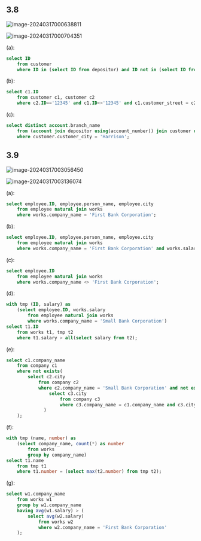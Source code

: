 ## 3.8 

![image-20240317000638811](C:\Users\xieji\AppData\Roaming\Typora\typora-user-images\image-20240317000638811.png)

![image-20240317000704351](C:\Users\xieji\AppData\Roaming\Typora\typora-user-images\image-20240317000704351.png)

(a): 

```sql
select ID
	from customer
	where ID in (select ID from depositor) and ID not in (select ID from borrower);
```

(b):

```sql
select c1.ID
	from customer c1, customer c2
	where c2.ID=='12345' and c1.ID<>'12345' and c1.customer_street = c2.customer_street and c1.customer_city = c2.customer_city;
```

(c):

```sql
select distinct account.branch_name
	from (account join depositor using(account_number)) join customer using(ID)
	where customer.customer_city = 'Harrison';
```

## 3.9

![image-20240317003056450](C:\Users\xieji\AppData\Roaming\Typora\typora-user-images\image-20240317003056450.png)

![image-20240317003136074](C:\Users\xieji\AppData\Roaming\Typora\typora-user-images\image-20240317003136074.png)

(a): 

```sql
select employee.ID, employee.person_name, employee.city
	from employee natural join works
	where works.company_name = 'First Bank Corporation';
```

(b):

```sql
select employee.ID, employee.person_name, employee.city
	from employee natural join works
	where works.company_name = 'First Bank Corporation' and works.salary > 10000;
```

(c):

```sql
select employee.ID
	from employee natural join works
	where works.company_name <> 'First Bank Corporation';
```

(d): 

```sql
with tmp (ID, salary) as
    (select employee.ID, works.salary
        from employee natural join works
        where works.company_name = 'Small Bank Corporation')
select t1.ID
	from works t1, tmp t2
	where t1.salary > all(select salary from t2);
```

(e):

```sql
select c1.company_name
    from company c1
    where not exists(
        select c2.city
        	from company c2
            where c2.company_name = 'Small Bank Corporation' and not exists(
                select c3.city
                	from company c3
                	where c3.company_name = c1.company_name and c3.city = c2.city
              )
    );
```

(f):

```sql
with tmp (name, number) as
    (select company_name, count(*) as number
        from works
        group by company_name)
select t1.name
	from tmp t1
	where t1.number = (select max(t2.number) from tmp t2);
```

(g): 

```sql
select w1.company_name
    from works w1
    group by w1.company_name
    having avg(w1.salary) > (
        select avg(w2.salary)
            from works w2
            where w2.company_name = 'First Bank Corporation'
    );
```

## 